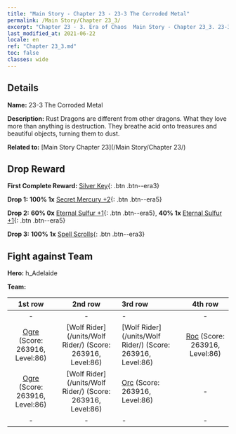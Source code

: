 ```yaml
---
title: "Main Story - Chapter 23 - 23-3 The Corroded Metal"
permalink: /Main Story/Chapter 23_3/
excerpt: "Chapter 23 - 3. Era of Chaos  Main Story - Chapter 23_3. 23-3 The Corroded Metal"
last_modified_at: 2021-06-22
locale: en
ref: "Chapter 23_3.md"
toc: false
classes: wide
---
```


## Details

 **Name:** 23-3 The Corroded Metal

 **Description:** Rust Dragons are different from other dragons. What they love more than anything is destruction. They breathe acid onto treasures and beautiful objects, turning them to dust.

 **Related to:** [Main Story Chapter 23](/Main Story/Chapter 23/)

## Drop Reward

 **First Complete Reward:** [Silver Key](/Items/con_693/){: .btn .btn--era3}

 **Drop 1:** **100% 1x** [Secret Mercury +2](/Items/mat_77/){: .btn .btn--era5}

 **Drop 2:** **60% 0x** [Eternal Sulfur +1](/Items/mat_71/){: .btn .btn--era5}, **40% 1x** [Eternal Sulfur +1](/Items/mat_71/){: .btn .btn--era5}

 **Drop 3:** **100% 1x** [Spell Scrolls](/Items/con_694/){: .btn .btn--era3}


## Fight against Team
 **Hero:** h_Adelaide

 **Team:**


  | 1st row | 2nd row | 3rd row | 4th row |
  |:----:|:----:|:----|:----:|
  | - | - | - | - |
  | [Ogre](/units/Ogre/) (Score: 263916, Level:86)  | [Wolf Rider](/units/Wolf Rider/) (Score: 263916, Level:86)  | [Wolf Rider](/units/Wolf Rider/) (Score: 263916, Level:86)  | [Roc](/units/Roc/) (Score: 263916, Level:86)  |
  | [Ogre](/units/Ogre/) (Score: 263916, Level:86)  | [Wolf Rider](/units/Wolf Rider/) (Score: 263916, Level:86)  | [Orc](/units/Orc/) (Score: 263916, Level:86)  | - |
  | - | - | - | - |


